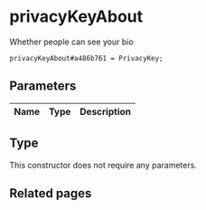 # privacyKeyAbout
Whether people can see your bio

```
privacyKeyAbout#a486b761 = PrivacyKey;
```

## Parameters
| Name | Type | Description |
| ---- | :----: | ----------- |


## Type
This constructor does not require any parameters.

## Related pages
